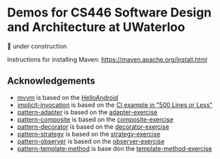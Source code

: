 # Demos for CS446 Software Design and Architecture at UWaterloo

🚧 under construction

Instructions for installing Maven: https://maven.apache.org/install.html

## Acknowledgements

- [mvvm](/mvvm/) is based on the [HelloAndroid](https://github.com/saket/HelloAndroid)
- [implicit-invocation](/implicit-invocation/) is based on the [CI example in "500 Lines or Less"](https://github.com/aosabook/500lines/tree/master/ci)
- [pattern-adapter](/pattern-adapter/) is based on the [adapter-exercise](https://github.com/smcintosh/adapter-exercise)
- [pattern-composite](/pattern-composite/) is based on the [composite-exercise](https://github.com/smcintosh/composite-exercise)
- [pattern-decorator](/pattern-decorator/) is based on the [decorator-exercise](https://github.com/smcintosh/decorator-exercise)
- [pattern-strategy](/pattern-strategy/) is based on the [strategy-exercise](https://github.com/smcintosh/strategy-exercise)
- [pattern-observer](/pattern-observer/) is based on the [observer-exercise](https://github.com/smcintosh/observer-exercise)
- [pattern-template-method](/pattern-template-method/) is base don the [template-method-exercise](https://github.com/smcintosh/template-method-exercise)
